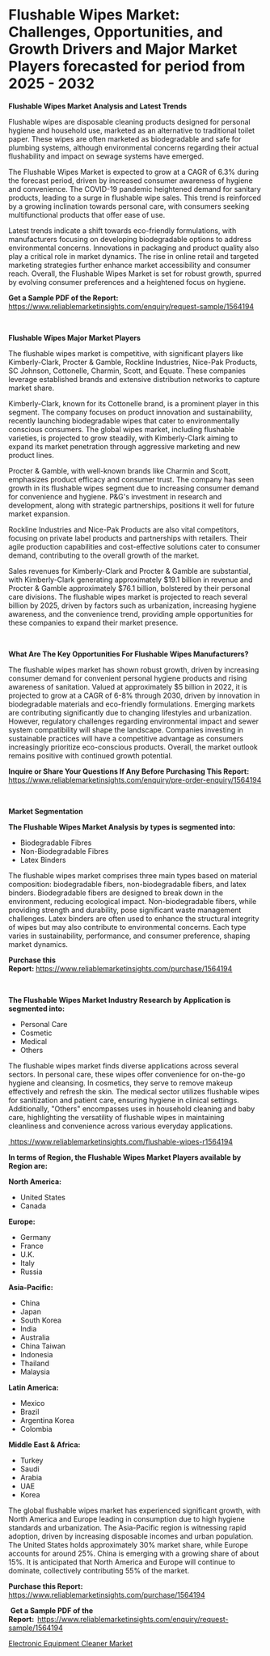 <p><h1>Flushable Wipes Market: Challenges, Opportunities, and Growth Drivers and Major Market Players forecasted for period from 2025 - 2032</h1></p><p><strong>Flushable Wipes Market Analysis and Latest Trends</strong></p>
<p><p>Flushable wipes are disposable cleaning products designed for personal hygiene and household use, marketed as an alternative to traditional toilet paper. These wipes are often marketed as biodegradable and safe for plumbing systems, although environmental concerns regarding their actual flushability and impact on sewage systems have emerged.</p><p>The Flushable Wipes Market is expected to grow at a CAGR of 6.3% during the forecast period, driven by increased consumer awareness of hygiene and convenience. The COVID-19 pandemic heightened demand for sanitary products, leading to a surge in flushable wipe sales. This trend is reinforced by a growing inclination towards personal care, with consumers seeking multifunctional products that offer ease of use.</p><p>Latest trends indicate a shift towards eco-friendly formulations, with manufacturers focusing on developing biodegradable options to address environmental concerns. Innovations in packaging and product quality also play a critical role in market dynamics. The rise in online retail and targeted marketing strategies further enhance market accessibility and consumer reach. Overall, the Flushable Wipes Market is set for robust growth, spurred by evolving consumer preferences and a heightened focus on hygiene.</p></p>
<p><strong>Get a Sample PDF of the Report:&nbsp;</strong> <a href="https://www.reliablemarketinsights.com/enquiry/request-sample/1564194?utm_campaign=3540&utm_medium=2&utm_source=Github&utm_content=ia&utm_term=04042025&utm_id=flushable-wipes">https://www.reliablemarketinsights.com/enquiry/request-sample/1564194</a></p>
<p>&nbsp;</p>
<p><strong>Flushable Wipes Major Market Players</strong></p>
<p><p>The flushable wipes market is competitive, with significant players like Kimberly-Clark, Procter & Gamble, Rockline Industries, Nice-Pak Products, SC Johnson, Cottonelle, Charmin, Scott, and Equate. These companies leverage established brands and extensive distribution networks to capture market share.</p><p>Kimberly-Clark, known for its Cottonelle brand, is a prominent player in this segment. The company focuses on product innovation and sustainability, recently launching biodegradable wipes that cater to environmentally conscious consumers. The global wipes market, including flushable varieties, is projected to grow steadily, with Kimberly-Clark aiming to expand its market penetration through aggressive marketing and new product lines.</p><p>Procter & Gamble, with well-known brands like Charmin and Scott, emphasizes product efficacy and consumer trust. The company has seen growth in its flushable wipes segment due to increasing consumer demand for convenience and hygiene. P&G's investment in research and development, along with strategic partnerships, positions it well for future market expansion.</p><p>Rockline Industries and Nice-Pak Products are also vital competitors, focusing on private label products and partnerships with retailers. Their agile production capabilities and cost-effective solutions cater to consumer demand, contributing to the overall growth of the market.</p><p>Sales revenues for Kimberly-Clark and Procter & Gamble are substantial, with Kimberly-Clark generating approximately $19.1 billion in revenue and Procter & Gamble approximately $76.1 billion, bolstered by their personal care divisions. The flushable wipes market is projected to reach several billion by 2025, driven by factors such as urbanization, increasing hygiene awareness, and the convenience trend, providing ample opportunities for these companies to expand their market presence.</p></p>
<p>&nbsp;</p>
<p><strong>What Are The Key Opportunities For Flushable Wipes Manufacturers?</strong></p>
<p><p>The flushable wipes market has shown robust growth, driven by increasing consumer demand for convenient personal hygiene products and rising awareness of sanitation. Valued at approximately $5 billion in 2022, it is projected to grow at a CAGR of 6-8% through 2030, driven by innovation in biodegradable materials and eco-friendly formulations. Emerging markets are contributing significantly due to changing lifestyles and urbanization. However, regulatory challenges regarding environmental impact and sewer system compatibility will shape the landscape. Companies investing in sustainable practices will have a competitive advantage as consumers increasingly prioritize eco-conscious products. Overall, the market outlook remains positive with continued growth potential.</p></p>
<p><strong>Inquire or Share Your Questions If Any Before Purchasing This Report:</strong> <a href="https://www.reliablemarketinsights.com/enquiry/pre-order-enquiry/1564194?utm_campaign=3540&utm_medium=2&utm_source=Github&utm_content=ia&utm_term=04042025&utm_id=flushable-wipes">https://www.reliablemarketinsights.com/enquiry/pre-order-enquiry/1564194</a></p>
<p>&nbsp;</p>
<p><strong>Market Segmentation</strong></p>
<p><strong>The Flushable Wipes Market Analysis by types is segmented into:</strong></p>
<p><ul><li>Biodegradable Fibres</li><li>Non-Biodegradable Fibres</li><li>Latex Binders</li></ul></p>
<p><p>The flushable wipes market comprises three main types based on material composition: biodegradable fibers, non-biodegradable fibers, and latex binders. Biodegradable fibers are designed to break down in the environment, reducing ecological impact. Non-biodegradable fibers, while providing strength and durability, pose significant waste management challenges. Latex binders are often used to enhance the structural integrity of wipes but may also contribute to environmental concerns. Each type varies in sustainability, performance, and consumer preference, shaping market dynamics.</p></p>
<p><strong>Purchase this Report:&nbsp;</strong><a href="https://www.reliablemarketinsights.com/purchase/1564194?utm_campaign=3540&utm_medium=2&utm_source=Github&utm_content=ia&utm_term=04042025&utm_id=flushable-wipes">https://www.reliablemarketinsights.com/purchase/1564194</a></p>
<p>&nbsp;</p>
<p><strong>The Flushable Wipes Market Industry Research by Application is segmented into:</strong></p>
<p><ul><li>Personal Care</li><li>Cosmetic</li><li>Medical</li><li>Others</li></ul></p>
<p><p>The flushable wipes market finds diverse applications across several sectors. In personal care, these wipes offer convenience for on-the-go hygiene and cleansing. In cosmetics, they serve to remove makeup effectively and refresh the skin. The medical sector utilizes flushable wipes for sanitization and patient care, ensuring hygiene in clinical settings. Additionally, "Others" encompasses uses in household cleaning and baby care, highlighting the versatility of flushable wipes in maintaining cleanliness and convenience across various everyday applications.</p></p>
<p><a href="https://www.reliablemarketinsights.com/flushable-wipes-r1564194?utm_campaign=3540&utm_medium=2&utm_source=Github&utm_content=ia&utm_term=04042025&utm_id=flushable-wipes">&nbsp;https://www.reliablemarketinsights.com/flushable-wipes-r1564194</a></p>
<p><strong>In terms of Region, the Flushable Wipes Market Players available by Region are:</strong></p>
<p>
    <p> <strong> North America: </strong>
        <ul>
            <li>United States</li>
            <li>Canada</li>
        </ul>
        </p> 
    <p> <strong> Europe: </strong>
        <ul>
            <li>Germany</li>
            <li>France</li>
            <li>U.K.</li>
            <li>Italy</li>
            <li>Russia</li>
        </ul>
        </p> 
    <p> <strong> Asia-Pacific: </strong>
        <ul>
            <li>China</li>
            <li>Japan</li>
            <li>South Korea</li>
            <li>India</li>
            <li>Australia</li>
            <li>China Taiwan</li>
            <li>Indonesia</li>
            <li>Thailand</li>
            <li>Malaysia</li>
        </ul>
        </p> 
    <p> <strong> Latin America: </strong>
        <ul>
            <li>Mexico</li>
            <li>Brazil</li>
            <li>Argentina Korea</li>
            <li>Colombia</li>
        </ul>
        </p> 
    <p> <strong> Middle East & Africa: </strong>
        <ul>
            <li>Turkey</li>
            <li>Saudi</li>
            <li>Arabia</li>
            <li>UAE</li>
            <li>Korea</li>
        </ul>
    </p>
    </p>
<p><p>The global flushable wipes market has experienced significant growth, with North America and Europe leading in consumption due to high hygiene standards and urbanization. The Asia-Pacific region is witnessing rapid adoption, driven by increasing disposable incomes and urban population. The United States holds approximately 30% market share, while Europe accounts for around 25%. China is emerging with a growing share of about 15%. It is anticipated that North America and Europe will continue to dominate, collectively contributing 55% of the market.</p></p>
<p><strong>Purchase this Report: </strong><a href="https://www.reliablemarketinsights.com/purchase/1564194?utm_campaign=3540&utm_medium=2&utm_source=Github&utm_content=ia&utm_term=04042025&utm_id=flushable-wipes">https://www.reliablemarketinsights.com/purchase/1564194</a></p>
<p>&nbsp;<strong>Get a Sample PDF of the Report:&nbsp;&nbsp;</strong><a href="https://www.reliablemarketinsights.com/enquiry/request-sample/1564194?utm_campaign=3540&utm_medium=2&utm_source=Github&utm_content=ia&utm_term=04042025&utm_id=flushable-wipes">https://www.reliablemarketinsights.com/enquiry/request-sample/1564194</a></p>
<p><strong></strong></p>
<p><p><a href="https://github.com/bufkamaiahi7/Market-Research-Report-List-1/blob/main/electronic-equipment-cleaner-market.md?utm_campaign=3540&utm_medium=2&utm_source=Github&utm_content=ia&utm_term=04042025&utm_id=flushable-wipes">Electronic Equipment Cleaner Market</a></p></p>